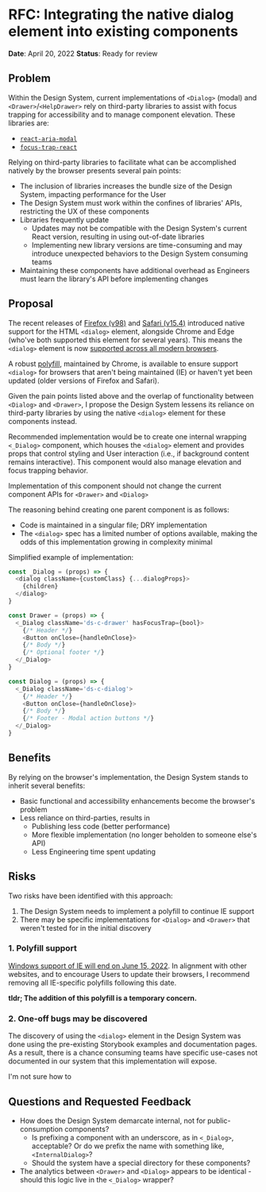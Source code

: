 # RFC: Integrating the native dialog element into existing components

**Date**: April 20, 2022
**Status**: Ready for review

## Problem

Within the Design System, current implementations of `<Dialog>` (modal) and `<Drawer>`/`<HelpDrawer>` rely on third-party libraries to assist with focus trapping for accessibility and to manage component elevation. These libraries are:

- [`react-aria-modal`](https://www.npmjs.com/package/react-aria-modal)
- [`focus-trap-react`](https://www.npmjs.com/package/focus-trap-react)

Relying on third-party libraries to facilitate what can be accomplished natively by the browser presents several pain points:

- The inclusion of libraries increases the bundle size of the Design System, impacting performance for the User
- The Design System must work within the confines of libraries' APIs, restricting the UX of these components
- Libraries frequently update
  - Updates may not be compatible with the Design System's current React version, resulting in using out-of-date libraries
  - Implementing new library versions are time-consuming and may introduce unexpected behaviors to the Design System consuming teams
- Maintaining these components have additional overhead as Engineers must learn the library's API before implementing changes

## Proposal

The recent releases of [Firefox (v98)](https://www.mozilla.org/en-US/firefox/98.0/releasenotes/) and [Safari (v15.4)](https://webkit.org/blog/12445/new-webkit-features-in-safari-15-4/) introduced native support for the HTML `<dialog>` element, alongside Chrome and Edge (who've both supported this element for several years). This means the `<dialog>` element is now [supported across all modern browsers](https://caniuse.com/?search=dialog).

A robust [polyfill](https://github.com/GoogleChrome/dialog-polyfill), maintained by Chrome, is available to ensure support `<dialog>` for browsers that aren't being maintained (IE) or haven't yet been updated (older versions of Firefox and Safari).

Given the pain points listed above and the overlap of functionality between `<Dialog>` and `<Drawer>`, I propose the Design System lessens its reliance on third-party libraries by using the native `<dialog>` element for these components instead.

Recommended implementation would be to create one internal wrapping `<_Dialog>` component, which houses the `<dialog>` element and provides props that control styling and User interaction (i.e., if background content remains interactive). This component would also manage elevation and focus trapping behavior.

Implementation of this component should not change the current component APIs for `<Drawer>` and `<Dialog>`

The reasoning behind creating one parent component is as follows:

- Code is maintained in a singular file; DRY implementation
- The `<dialog>` spec has a limited number of options available, making the odds of this implementation growing in complexity minimal

Simplified example of implementation:

```js
const _Dialog = (props) => {
  <dialog className={customClass} {...dialogProps}>
    {children}
  </dialog>
}

const Drawer = (props) => {
  <_Dialog className='ds-c-drawer' hasFocusTrap={bool}>
    {/* Header */}
    <Button onClose={handleOnClose}>
    {/* Body */}
    {/* Optional footer */}
  </_Dialog>
}

const Dialog = (props) => {
  <_Dialog className='ds-c-dialog'>
    {/* Header */}
    <Button onClose={handleOnClose}>
    {/* Body */}
    {/* Footer - Modal action buttons */}
  </_Dialog>
}
```

## Benefits

By relying on the browser's implementation, the Design System stands to inherit several benefits:

- Basic functional and accessibility enhancements become the browser's problem
- Less reliance on third-parties, results in
  - Publishing less code (better performance)
  - More flexible implementation (no longer beholden to someone else's API)
  - Less Engineering time spent updating

## Risks

Two risks have been identified with this approach:

1. The Design System needs to implement a polyfill to continue IE support
2. There may be specific implementations for `<Dialog>` and `<Drawer>` that weren't tested for in the initial discovery

### 1. Polyfill support

[Windows support of IE will end on June 15, 2022](https://docs.microsoft.com/en-us/lifecycle/announcements/internet-explorer-11-end-of-support). In alignment with other websites, and to encourage Users to update their browsers, I recommend removing all IE-specific polyfills following this date.

**tldr; The addition of this polyfill is a temporary concern.**

### 2. One-off bugs may be discovered

The discovery of using the `<dialog>` element in the Design System was done using the pre-existing Storybook examples and documentation pages. As a result, there is a chance consuming teams have specific use-cases not documented in our system that this implementation will expose.

I'm not sure how to

## Questions and Requested Feedback

- How does the Design System demarcate internal, not for public-consumption components?
  - Is prefixing a component with an underscore, as in `<_Dialog>`, acceptable? Or do we prefix the name with something like, `<InternalDialog>`?
  - Should the system have a special directory for these components?
- The analytics between `<Drawer>` and `<Dialog>` appears to be identical - should this logic live in the `<_Dialog>` wrapper?
